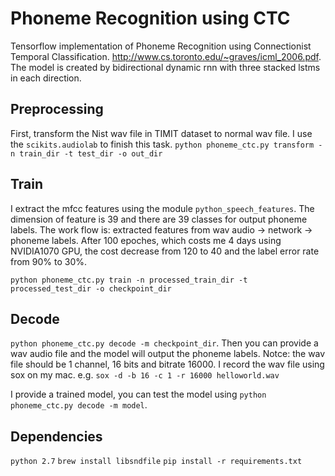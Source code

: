 Phoneme Recognition using CTC
=====
Tensorflow implementation of Phoneme Recognition using Connectionist Temporal Classification. <http://www.cs.toronto.edu/~graves/icml_2006.pdf>. The model is created by bidirectional dynamic rnn with three stacked lstms in each direction.

Preprocessing
----
First, transform the Nist wav file in TIMIT dataset to normal wav file. I use the `scikits.audiolab` to finish this task.
`python phoneme_ctc.py transform -n train_dir -t test_dir -o out_dir`

Train
----
I extract the mfcc features using the module `python_speech_features`.
The dimension of feature is 39 and there are 39 classes for output phoneme labels. 
The work flow is:
extracted features from wav audio -> network -> phoneme labels.
After 100 epoches, which costs me 4 days using NVIDIA1070 GPU, the cost decrease from 120 to 40 and the label error rate from 90% to 30%.

`python phoneme_ctc.py train -n processed_train_dir -t processed_test_dir -o checkpoint_dir`

Decode
----
`python phoneme_ctc.py decode -m checkpoint_dir`. Then you can provide a wav audio file and the model will output the phoneme labels. Notce: the wav file should be 1 channel, 16 bits and bitrate 16000. I record the wav file using sox on my mac. e.g. `sox -d -b 16 -c 1 -r 16000 helloworld.wav`

I provide a trained model, you can test the model using `python phoneme_ctc.py decode -m model`.


Dependencies
----
`python 2.7`
`brew install libsndfile`
`pip install -r requirements.txt`

